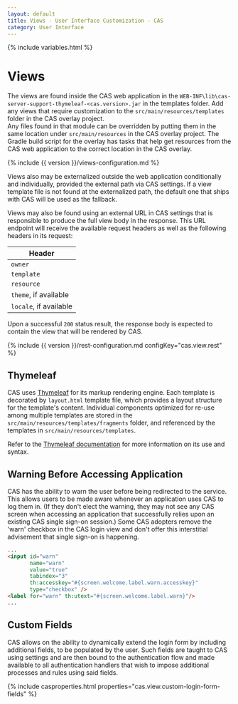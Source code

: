 ```yaml
---
layout: default
title: Views - User Interface Customization - CAS
category: User Interface
---
```


{% include variables.html %}

# Views

The views are found inside the CAS web application in the `WEB-INF\lib\cas-server-support-thymeleaf-<cas.version>.jar` in the 
templates folder. Add any views that require customization to the `src/main/resources/templates` folder in the CAS overlay project.  
Any files found in that module can be overridden by putting them in the same location under
`src/main/resources` in the CAS overlay project. The Gradle build script for the overlay has tasks that help get resources 
from the CAS web application to the correct location in the CAS overlay. 
          
{% include {{ version }}/views-configuration.md %}

Views also may be externalized outside the web application conditionally and individually, provided the external path 
via CAS settings. If a view template file is not found at the externalized path, the 
default one that ships with CAS will be used as the fallback.

Views may also be found using an external URL in CAS settings that is responsible to produce the full view body in 
the response. This URL endpoint will receive the available request headers as well as the following headers in its request:

| Header             
|-------------------------------------
| `owner`
| `template`
| `resource`
| `theme`, if available
| `locale`, if available

Upon a successful `200` status result, the response body is expected to contain the view that will be rendered by CAS.

{% include {{ version }}/rest-configuration.md configKey="cas.view.rest" %}

## Thymeleaf

CAS uses [Thymeleaf](https://www.thymeleaf.org) for its markup rendering engine. Each template is decorated by `layout.html` template file, which provides a layout structure for the template's content. Individual components optimized for re-use among multiple templates are stored in the `src/main/resources/templates/fragments` folder, and referenced by the templates in `src/main/resources/templates`.

Refer to the [Thymeleaf documentation](https://www.thymeleaf.org/) for more information on its use and syntax.

## Warning Before Accessing Application

CAS has the ability to warn the user before being redirected to the service. This allows users to be made aware whenever an application uses CAS to log them in.
(If they don't elect the warning, they may not see any CAS screen when accessing an application that successfully relies upon an existing CAS single sign-on session.)
Some CAS adopters remove the 'warn' checkbox in the CAS login view and don't offer this interstitial advisement that single sign-on is happening.

```html
...
<input id="warn"
       name="warn"
       value="true"
       tabindex="3"
       th:accesskey="#{screen.welcome.label.warn.accesskey}"
       type="checkbox" />
<label for="warn" th:utext="#{screen.welcome.label.warn}"/>
...
```      

## Custom Fields

CAS allows on the ability to dynamically extend the login form by including additional fields, to be populated by the user.
Such fields are taught to CAS using settings and are then bound to the authentication flow and made available to all
authentication handlers that wish to impose additional processes and rules using said fields.

{% include casproperties.html properties="cas.view.custom-login-form-fields" %}
